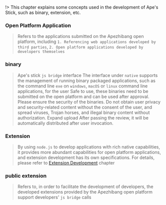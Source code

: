 !> This chapter explains some concepts used in the development of Ape's Stick, such as binary, extension, etc.

### Open Platform Application

> Refers to the applications submitted on the Apezhibang open platform, including `1. Referencing web applications developed by third parties`, `2. Open platform applications developed by developers themselves`

### binary

> Ape's stick `js bridge` interface The interface under `native` supports the management of running binary packaged applications, such as the command line `exe` on `windows`, `macOS` or `linux` command line applications, for the user Safe to use, these binaries need to be submitted on the open platform and can be used after approval. Please ensure the security of the binaries. Do not obtain user privacy and security-related content without the consent of the user, and spread viruses, Trojan horses, and illegal binary content without authorization. Expand upload After passing the review, it will be automatically distributed after user invocation.

### Extension

> By using `node.js` to develop applications with rich native capabilities, it provides more abundant capabilities for open platform applications, and extension development has its own specifications. For details, please refer to [Extension Development](/#/extension-develop/default ' :ignore') chapter

### public extension

> Refers to, in order to facilitate the development of developers, the developed extensions provided by the Apezhibang open platform support developers' `js bridge` calls
